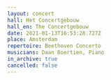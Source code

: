 ```yaml
---
layout: concert
hall: Het Concertgebouw
hall_en: The Concertgebouw
date: 2021-01-13T16:53:28.727Z
place: Amsterdam
repertoire: Beethoven Concerto
musicians: Daan Boertien, Piano
in_archive: true
cancelled: false
---
```

